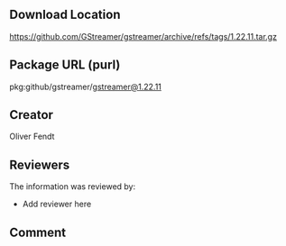 ## Download Location

https://github.com/GStreamer/gstreamer/archive/refs/tags/1.22.11.tar.gz

## Package URL (purl)

pkg:github/gstreamer/gstreamer@1.22.11

## Creator

Oliver Fendt

## Reviewers

The information was reviewed by:

* Add reviewer here

## Comment

